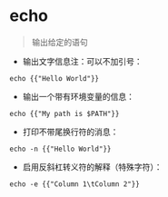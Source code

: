 # echo

> 输出给定的语句

- 输出文字信息注：可以不加引号：

`echo {{"Hello World"}}`

- 输出一个带有环境变量的信息：

`echo {{"My path is $PATH"}}`

- 打印不带尾换行符的消息：

`echo -n {{"Hello World"}}`

- 启用反斜杠转义符的解释（特殊字符）：

`echo -e {{"Column 1\tColumn 2"}}`

[#]: contributors: ([懒汉晨成]，[꯭F꯭i꯭n꯭d꯭e꯭r꯭])